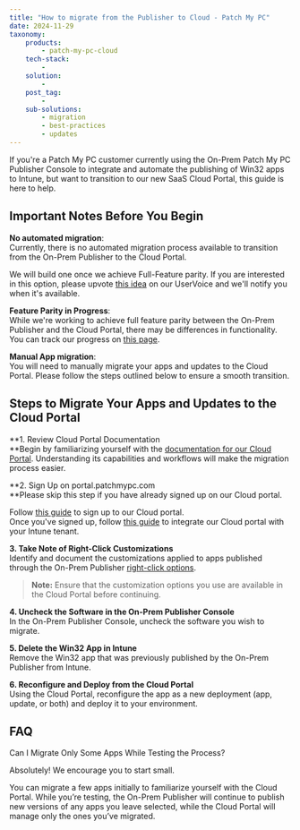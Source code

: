 ```yaml
---
title: "How to migrate from the Publisher to Cloud - Patch My PC"
date: 2024-11-29
taxonomy:
    products:
        - patch-my-pc-cloud
    tech-stack:
        - 
    solution:
        - 
    post_tag:
        - 
    sub-solutions:
        - migration
        - best-practices
        - updates
---
```


If you're a Patch My PC customer currently using the On-Prem Patch My PC Publisher Console to integrate and automate the publishing of Win32 apps to Intune, but want to transition to our new SaaS Cloud Portal, this guide is here to help.

## Important Notes Before You Begin

**No automated migration**:  
Currently, there is no automated migration process available to transition from the On-Prem Publisher to the Cloud Portal.

We will build one once we achieve Full-Feature parity. If you are interested in this option, please upvote [this idea](https://ideas.patchmypc.com/ideas/PATCHMYPC-I-4662) on our UserVoice and we'll notify you when it's available.

**Feature Parity in Progress**:  
While we're working to achieve full feature parity between the On-Prem Publisher and the Cloud Portal, there may be differences in functionality. You can track our progress on [this page](https://docs.patchmypc.com/installation-guides/patch-my-pc-cloud/intune-apps/feature-comparison-with-publisher).

**Manual App migration**:  
You will need to manually migrate your apps and updates to the Cloud Portal. Please follow the steps outlined below to ensure a smooth transition.

## Steps to Migrate Your Apps and Updates to the Cloud Portal

**1\. Review Cloud Portal Documentation  
**Begin by familiarizing yourself with the [documentation for our Cloud Portal](https://docs.patchmypc.com/installation-guides/patch-my-pc-cloud). Understanding its capabilities and workflows will make the migration process easier.

**2\. Sign Up on portal.patchmypc.com  
**Please skip this step if you have already signed up on our Cloud portal.

Follow [this guide](https://docs.patchmypc.com/installation-guides/patch-my-pc-cloud/onboard-to-patch-my-pc-cloud) to sign up to our Cloud portal.  
Once you've signed up, follow [this guide](https://docs.patchmypc.com/installation-guides/patch-my-pc-cloud/intune-apps/onboard-to-intune-apps) to integrate our Cloud portal with your Intune tenant.

**3\. Take Note of Right-Click Customizations**  
Identify and document the customizations applied to apps published through the On-Prem Publisher [right-click options](https://patchmypc.com/custom-options-available-for-third-party-updates-and-applications).

> **Note:** Ensure that the customization options you use are available in the Cloud Portal before continuing.

**4\. Uncheck the Software in the On-Prem Publisher Console**  
In the On-Prem Publisher Console, uncheck the software you wish to migrate.

**5\. Delete the Win32 App in Intune**  
Remove the Win32 app that was previously published by the On-Prem Publisher from Intune.

**6\. Reconfigure and Deploy from the Cloud Portal**  
Using the Cloud Portal, reconfigure the app as a new deployment (app, update, or both) and deploy it to your environment.

## FAQ

Can I Migrate Only Some Apps While Testing the Process?

Absolutely! We encourage you to start small.

You can migrate a few apps initially to familiarize yourself with the Cloud Portal. While you’re testing, the On-Prem Publisher will continue to publish new versions of any apps you leave selected, while the Cloud Portal will manage only the ones you’ve migrated.